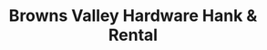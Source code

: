 ---
title: "Browns Valley Hardware Hank & Rental"
url: /browns-valley/browns-valley-hardware-hank-und-rental/
shop: Eisenwaren
---